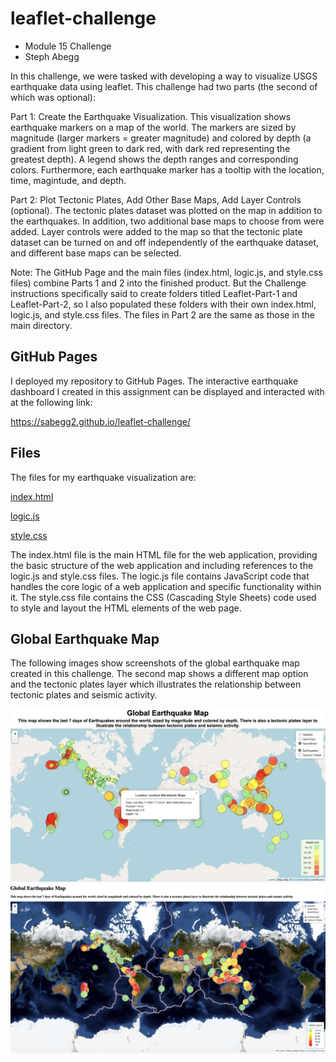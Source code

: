 # leaflet-challenge
- Module 15 Challenge
- Steph Abegg

In this challenge, we were tasked with developing a way to visualize USGS earthquake data using leaflet. This challenge had two parts (the second of which was optional):

Part 1: Create the Earthquake Visualization. This visualization shows earthquake markers on a map of the world. The markers are sized by magnitude (larger markers = greater magnitude) and colored by depth (a gradient from light green to dark red, with dark red representing the greatest depth). A legend shows the depth ranges and corresponding colors. Furthermore, each earthquake marker has a tooltip with the location, time, magintude, and depth.

Part 2: Plot Tectonic Plates, Add Other Base Maps, Add Layer Controls (optional). The tectonic plates dataset was plotted on the map in addition to the earthquakes. In addition, two additional base maps to choose from were added. Layer controls were added to the map so that the tectonic plate dataset can be turned on and off independently of the earthquake dataset, and different base maps can be selected.

Note: The GitHub Page and the main files (index.html, logic.js, and style.css files) combine Parts 1 and 2 into the finished product. But the Challenge instructions specifically said to create folders titled Leaflet-Part-1 and Leaflet-Part-2, so I also populated these folders with their own index.html, logic.js, and style.css files. The files in Part 2 are the same as those in the main directory.


## GitHub Pages

I deployed my repository to GitHub Pages. The interactive earthquake dashboard I created in this assignment can be displayed and interacted with at the following link:

https://sabegg2.github.io/leaflet-challenge/

## Files

The files for my earthquake visualization are:

[index.html](Leaflet-Parts-1and2/index.html)

[logic.js](Leaflet-Parts-1and2/static/js/logic.js)

[style.css](Leaflet-Parts-1and2/static/css/style.css)

The index.html file is the main HTML file for the web application, providing the basic structure of the web application and including references to the logic.js and style.css files. The logic.js file contains JavaScript code that handles the core logic of a web application and specific functionality within it. The style.css file contains the CSS (Cascading Style Sheets) code used to style and layout the HTML elements of the web page.

## Global Earthquake Map

The following images show screenshots of the global earthquake map created in this challenge. The second map shows a different map option and the tectonic plates layer which illustrates the relationship between tectonic plates and seismic activity.

<img src="images\map.png" width=900>

<img src="images\map_with_tectonic_plates.png" width=900>
